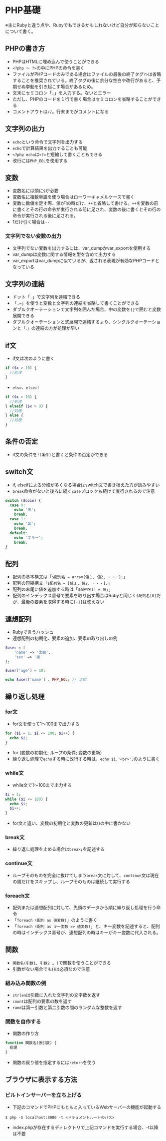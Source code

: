 # PHP基礎
※主にRubyと違う点や、Rubyでもできるかもしれないけど自分が知らないことについて書く。

## PHPの書き方
- PHPはHTMLに埋め込んで使うことができる
- `<?php 〜 ?>`の中にPHPの命令を書く
- ファイルがPHPコードのみである場合はファイルの最後の終了タグ`?>`は省略することを推奨されている。終了タグの後に余分な空白や改行があると、予期せぬ挙動を引き起こす場合があるため。
- 文末にセミコロン「`;`」を入力する。ないとエラー
- ただし、PHPのコードを１行で書く場合はセミコロンを省略することができる
- コメントアウトは`//`。行末までがコメントになる

## 文字列の出力
- `echo`という命令で文字列を出力する
- `echo`で計算結果を出力することも可能
- `<?php echo`は`<?=`と短縮して書くこともできる
- 改行には`PHP_EOL`を使用する

## 変数
- 変数名には頭に`$`が必要
- 変数名に複数単語を使う場合はローワーキャメルケースで書く
- 変数に数値を足す際、値が1の時だけ、`++`と省略して書ける。`++`を変数の前に書くとその行の命令が実行される前に足され、変数の後に書くとその行の命令が実行される後に足される。
- 1だけ引く場合は`--`

### 文字列でない変数の出力
- 文字列でない変数を出力するには、var_dumpかvar_exportを使用する
- var_dumpは変数に関する情報を型を含めて出力する
- var_exportはvar_dumpに似ているが、返される表現が有効なPHPコードとなっている

## 文字列の連結
- ドット「`.`」で文字列を連結できる
- 「`.=`」を使うと変数と文字列の連結を省略して書くことができる
- ダブルクオーテーションで文字列を囲んだ場合、中の変数を`{}`で囲むと変数展開できる
- ダブルクオーテーションと式展開で連結するより、シングルクオーテーションと「.」の連結の方が処理が早い

## if文
- if文は次のように書く
```PHP
if ($x > 10) {
  //処理
}
```
- `else`、`elseif`
```PHP
if ($x > 10) {
  //処理
} elseif ($x > 0) {
  //処理
} else {
  //処理
}
```

## 条件の否定
- if文の条件を`!(条件)`と書くと条件の否定ができる

## switch文
- if, elseifによる分岐が多くなる場合はswitch文で書き換えた方が読みやすい
- `break`命令がないと後ろに続く`case`ブロックも続けて実行されるので注意
```PHP
switch ($coin) {
  case 0:
    echo '表';
    break;
  case 1:
    echo '裏';
    break;
  default:
    echo 'エラー';
    break;
}
```

## 配列
- 配列の基本構文は「`$配列名 = array(値１, 値2, ・・・);`」
- 配列の短縮構文「`$配列名 = [値１, 値2, ・・・];`」
- 配列の末尾に値を追加する時は「`$配列名[] = 値;`」
- 配列のインデックス番号で要素を取り出す場合はRubyと同じく`$配列名[0]`だが、最後の要素を取得する時に`[-1]`は使えない

## 連想配列
- Rubyで言うハッシュ
- 連想配列の初期化、要素の追加、要素の取り出しの例
```PHP
$user = [
    'name' => '太郎',
    'sex' => '男'
];

$user['age'] = 10;

echo $user['name'] . PHP_EOL; // 太郎
```

##  繰り返し処理

### for文
- for文を使って1〜100まで出力する
```PHP
for ($i = 1; $i <= 100; $i++) {
  echo $i;
}
```
- for (変数の初期化; ループの条件; 変数の更新)
- 繰り返し処理で`echo`する時に改行する時は、`echo $i.'<br>';`のように書く

### while文
- while文で1〜100まで出力する
```PHP
$i = 1;
while ($i <= 100) {
  echo $i;
  $i++;
}
```
- for文と違い、変数の初期化と変数の更新は()の中に書かない

### break文
- 繰り返し処理を止める場合は`break;`を記述する

### continue文
- ループそのものを完全に抜けてしまう`break`文に対して、`continue`文は現在の周だけをスキップし、ループそのものは継続して実行する

### foreach文
- 配列または連想配列に対して、先頭のデータから順に繰り返し処理を行う命令
- 「`foreach (配列 as 値変数)`」のように書く
- 「`foreach (配列 as キー変数 => 値変数)`」と、キー変数を記述すると、配列の時はインデックス番号が、連想配列の時はキーがキー変数に代入される。

## 関数
- `関数名(引数1, 引数2 … )`で関数を使うことができる
- 引数がない場合でも()は必須なので注意

### 組み込み関数の例
- `strlen`は引数に入れた文字列の文字数を返す
- `count`は配列の要素の数を返す
- `rand`は第一引数と第二引数の間のランダムな整数を返す

### 関数を自作する
- 関数の作り方
```PHP
function 関数名(仮引数) {
  処理
}
```
- 関数の戻り値を指定するには`return`を使う

## ブラウザに表示する方法
### ビルトインサーバーを立ち上げる
- 下記のコマンドでPHPにもともと入っているWebサーバーの機能が起動する
```
$ php -S localhost:8080 -t <ドキュメントルートのパス>
```
- index.phpが存在するディレクトリで上記コマンドを実行する場合、-t以降は不要
